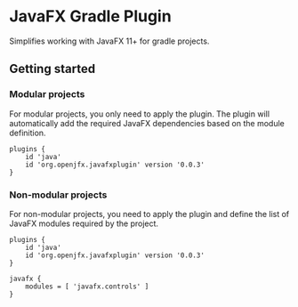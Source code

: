 # JavaFX Gradle Plugin

Simplifies working with JavaFX 11+ for gradle projects.

## Getting started

### Modular projects

For modular projects, you only need to apply the plugin. The plugin will automatically add the required JavaFX dependencies based on the module definition.

    plugins {
        id 'java'
        id 'org.openjfx.javafxplugin' version '0.0.3'
    }

### Non-modular projects

For non-modular projects, you need to apply the plugin and define the list of JavaFX modules required by the project.

    plugins {
        id 'java'
        id 'org.openjfx.javafxplugin' version '0.0.3'
    }
    
    javafx {
        modules = [ 'javafx.controls' ]
    }
